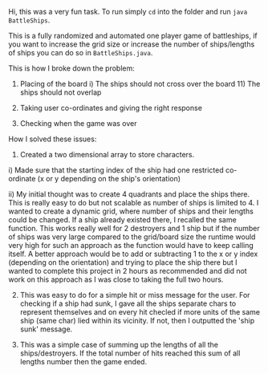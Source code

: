 Hi, this was a very fun task. To run simply `cd` into the folder and run `java BattleShips`.

This is a fully randomized and automated one player game of battleships, if you want to increase the grid size or increase the number of ships/lengths
of ships you can do so in `BattleShips.java`.

This is how I broke down the problem:

1. Placing of the board
    i) The ships should not cross over the board
    11) The ships should not overlap

2. Taking user co-ordinates and giving the right response

3. Checking when the game was over

How I solved these issues:

1. Created a two dimensional array to store characters.

i) Made sure that the starting index of the ship had one restricted co-ordinate (x or y depending on the ship's orientation)

ii) My initial thought was to create 4 quadrants and place the ships there. This is really easy to do but not scalable as      number of ships is limited to 4. I wanted to create a dynamic grid, where number of ships and their lengths could be           changed.
If a ship already existed there, I recalled the same function. This works really well for 2 destroyers and 1 ship
but if the number of ships was very large compared to the grid/board size the runtime would very high for such an approach
as the function would have to keep calling itself. A better approach would be to add or subtracting 1 to the x or y index (depending on the orientation) and trying to place the ship there but I wanted to complete this project in 2 hours as recommended and did not work on this approach as I was close to taking the full two hours.

2. This was easy to do for a simple hit or miss message for the user. For checking if a ship had sunk, I gave all the ships
    separate chars to represent themselves and on every hit checled if more units of the same ship (same char) lied within its
    vicinity. If not, then I outputted the 'ship sunk' message.

3. This was a simple case of summing up the lengths of all the ships/destroyers. If the total number of hits reached this sum of
    all lengths number then the game ended.
